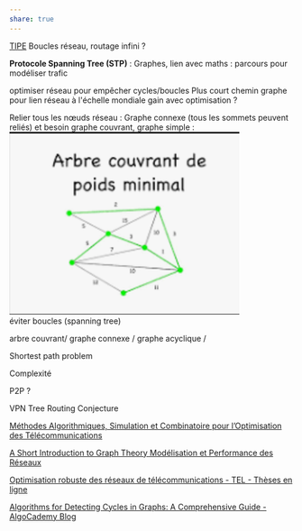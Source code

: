 ```yaml
---
share: true
---
```

[TIPE](file:///C:%5CUsers%5Cmillo%5CDesktop%5CTIPE)
Boucles réseau, routage infini ? 

**Protocole Spanning Tree (STP)** : Graphes, lien avec maths : parcours pour modéliser trafic

optimiser réseau pour empêcher cycles/boucles 
Plus court chemin graphe pour lien réseau
à l'échelle mondiale gain avec optimisation ?

Relier tous les nœuds réseau : Graphe connexe (tous les sommets peuvent reliés) et besoin graphe couvrant, graphe simple :
![100](./Pasted/Pasted%20image%2020250207120104.png)   
éviter boucles (spanning tree)

arbre couvrant/ graphe connexe / graphe acyclique / 

Shortest path problem

Complexité 

P2P ?
 
VPN Tree Routing Conjecture

[Méthodes Algorithmiques, Simulation et Combinatoire pour l’Optimisation des Télécommunications](https://citeseerx.ist.psu.edu/document?repid=rep1&type=pdf&doi=6cbe53f408237a0348a2aeb4019343aecc91ee87)

[A Short Introduction to Graph Theory Modélisation et Performance des Réseaux](https://marceaucoupechoux.wp.imt.fr/files/2018/02/graphtheory.pdf)

[Optimisation robuste des réseaux de télécommunications - TEL - Thèses en ligne](https://theses.hal.science/tel-00321868/)

[Algorithms for Detecting Cycles in Graphs: A Comprehensive Guide - AlgoCademy Blog](https://algocademy.com/blog/algorithms-for-detecting-cycles-in-graphs-a-comprehensive-guide/)